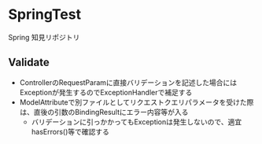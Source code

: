 # SpringTest
Spring 知見リポジトリ

## Validate
- ControllerのRequestParamに直接バリデーションを記述した場合にはExceptionが発生するのでExceptionHandlerで補足する
- ModelAttributeで別ファイルとしてリクエストクエリパラメータを受けた際は、直後の引数のBindingResultにエラー内容等が入る
    - バリデーションに引っかかってもExceptionは発生しないので、適宜hasErrors()等で確認する
